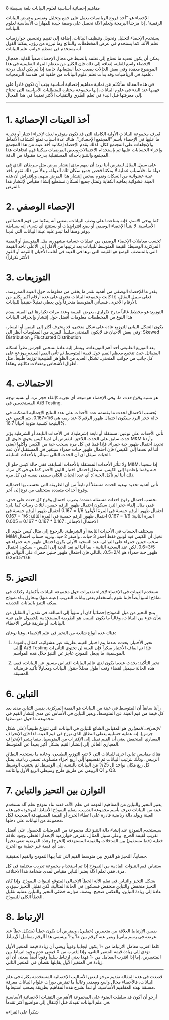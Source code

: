 8 مفاهيم إحصائية أساسية لعلوم البيانات
بلغة بسيطة

الإحصاء هو "أحد فروع الرياضيات يعمل على جمع وتحليل وتفسير وعرض البيانات الرقمية". إذا مزجنا البرمجة وتعلم الآلة نحصل على وصفة جيدة للمهارات الأساسية لعلوم البيانات.

يستخدم الإحصاء لتحليل وتحويل وتنظيف البيانات، إضافة إلى تقييم وتحسين خوارزميات تعلم الآلة، كما يستخدم في عرض المخططات والنتائج وما تبرزه من رؤى، يمكننا القول أنه يستخدم في معظم جوانب علم البيانات

يمكن أن يكون تحديد ما تحتاج إلى تعلمه بالضبط في مجال الإحصاء صعباً للغاية، فمجال الإحصاء واسع للغاية، إضافة إلى ذلك فإن الكثير من معظم المواد التعليمية في هذا الموضوع معقدة وفي بعض الحالات يصعب جداً استيعابها، خاصة إذا لم يكن لديك درجة علمية في الرياضيات وقد بدأت تعلم علوم البيانات من خلفية في هندسة البرمجيات.

في هذه المقالة سأتكلم عن ثمانية مفاهيم إحصائية أساسية يجب أن تكون قادراً على فهمها عند البدء في علوم البيانات، إنها مجموعة مختارة للمتطلبات الأساسية التي تحتاج إلى معرفتها قبل البدء في تعلم الطرق والتقنيات الأكثر تعقيداً في هذا المجال.

---

# 1. أخذ العينات الإحصائية
تُعرف مجموعة البيانات الأولية الكاملة التي قد تكون متوفرة لديك لإجراء اختبار أو تجربة ما عليها في الإحصاء بأسم "المجتمع الإحصائي". هناك عدة اسباب تمنع اكتشاف الأنماط والإتجاهات على المجتمع ككل، لذلك يقدم الإحصاء إمكانية أخذ عينة من هذا المجتمع وإجراء الحسابات عليها ثم بإستخدام الاحتمالات وبعض الفرضيات يمكننا فهم اتجاهات هذا المجتمع والتنبؤ بأحداثه المستقبلية بدرجة مقبولة من الدقة.

على سبيل المثال لنفترض أننا نريد أن نفهم مدى إنتشار مرض مثل سرطان الثدي في دولة ما، فلأسباب عملية لا يمكننا فحص جميع سكان تلك الدولة، وبدلاً من ذلك نقوم بأخذ عينة عشوائية من السكان ونقوم بفحص إنتشار هذا المرض بينهم، وبإفتراض أن هذه العينة عشوائية بمافيه الكفاية وتمثل جميع السكان نستطيع إنشاء مقياس لإنتشار هذا المرض.

# 2. الإحصاء الوصفي
كما يوحي الاسم، فإنه يساعدنا على وصف البيانات، بمعنى أنه يمكننا من فهم الخصائص الأساسية. لا يتنبأ الإحصاء الوصفي أو يضع افتراضيات أو يستنتج أي شيء، إنه ببساطة يوفر وصفاً لما تبدو عليه عينة البيانات التي لدينا.

تُحسب معاملات الإحصاء الوصفي من عمليات حسابية مشهورة، مثل
المتوسط أو القيمة المركزية
الوسيط: القيمة المتوسط للبيانات بعد ترتيبها من الأقل إلى الأعلى نأخذ القيمة التي بالمنتصف
الوضع هو القيمة التي نرها في العينة في أغلب الأحيان (القيمة أو القيم الأكثر تكراراً)

# 3. التوزيعات
بقدر ما للإحصاء الوصفي من أهمية بقدر ما يخفي من معلومات حول العينة المدروسة، فعلى سبيل المثال، إذا كانت مجموعة البيانات تحتوي على عدة أرقام أكبر بكثير من الأرقام الأخرى، فسيأتي المتوسط منحرفاً ولن يعطي تمثيلاً حقيقياً للبيانات.

التوزيع: هو مخطط غالباً مدرج تكراري، يعرض القيمة وعدد مرات تكرارها في العينة. يقدم هذا النوع من المخططات معلومات أفضل حول إنتشار وإنحراف البيانات

يكون الشكل البياني للتوزيع عادة على شكل منحنى، قد ينحرف أكثر إلى اليمين أو اليسار، وفي بعض الأحيان قد لايكون المنحنى سلساً. للمزيد من المعلومات أنظر الى:
Skewed Distribution و
Fluctuated Distribution

يعد التوزيع الطبيعي أحد أهم التوزيعات، ويشار إليه عادة بمنحنى الجرس نظراً لشكله المتماثل حيث تتجمع معظم القيم حول قيمة المتوسط ثم تأتي القيم البعيدة موزعة على كل جانب من جوانب المنحنى. تشكل العديد من الظواهر الطبيعية توزيعاً طبيعاً، مثل أطوال الأشخاص ومعدلات ذكائهم وهكذا.

# 4. الاحتمالات
هو نسبة وقوع *حدث* ما، وفي الإحصاء هو *نتيجة* أي تجربة كإلقاء حجر نرد، أو نسبة توجه المستخدمين في A/B Testing.

يُحسب الاحتمال لحدث ما بقسمة عدد الأحداث على عدد النتائج الإجمالية الممكنة. في حالة حجر النرد سيكون احتمال ظهور الرقم 3 عند رميه هي 1/6=0.167، يتم التعبير عن النتيجة كنسبة مئوية احياناً 16.7%.

تأتي الأحداث على نوعين: مستقلة أو تابعة (شرطية)، في الأحداث التابعة أو الشرطية يؤثر حدث سابق على الحدث اللاحق. لنفترض أن لدينا كيس يحوي حلوى ال M&M وأردنا تحديد احتمال ظهور حبة حمراء. فإذا قمنا في كل مرة بسحب حبة من الكيس وأكلها (يعني أننا لم نعدها إلى الكيس) فإن احتمال ظهور حبات حمراء سيتغير في المستقبل لأن عدد الحبات سيقل أي أن الحدث التالي سيتأثر بالأحداث السابقة.

ولا تتأثر الأحداث المستقلة بالأحداث السابقة، ففي حالة كيس حلو ال M&M، إذا سحبنا حبة وقمنا بإعادتها إلى الكيس، سيظل احتمال اختيار اللون الأحمر كما هو في كل مرة. ذلك أننا لم نأكل الحبة ); أي عدد الحبات الكلي سيبقى نفسه في كل مرة.

تأتي أهمية تحديد نوعية الحدث مستقلاً أم تابعاً من أن الطريقة التي نحسب بها احتمالية وقوع أحداث متعددة ستختلف من نوع إلى آخر.

نحسب احتمال وقوع احداث مستقلة متعددة بضرب احتمال وقوع كل حدث على حدى. ففي مثال إلقاء حجر النرد سيكون احتمال ظهور الرقم خمس، لثلاث رميات كما يلي: 
احتمال ظهور الرقم خمسة في المرة الأولى: 1/6 = 0.167
احتمال ظهور الرقم خمسة في المرة الثانية: 1/6 = 0.167
احتمال ظهور الرقم خمسة في المرة الثالثة: 1/6 = 0.167
الاحتمال الاجمالي: 0.167 * 0.167 * 0.167 ≈ 0.005

سيختلف الحساب في الأحداث التابعة أو الشرطية. بالرجوع إلى مثال كيس حلوى ال M&M تخيل أن الكيس فيه لونين فقط أحمر 3 حبات، وأصفر 2 حبة، ونريد حساب احتمال سحب حبتين حمراء على التوالي. عند السحبة الأولى يكون احتمال ظهور حبة حمراء هو 3/5=0.6، لكن عند السحبة الثانية - بما أننا لم نعد الحبة إلى الكيس - سيكون احتمال ظهور حبة حمراء هو 2/4=0.5، بالتالي فإن احتمال ظهور حبتين حمراء على التوالي هو 0.6*0.5=0.3

# 5. التحيز
تستخدم العينات في الإحصاء لإجراء تقديرات حول مجموعة البيانات بأكملها، وكذلك في نماذج التنبؤ أيضاً فإننا نقوم بأستخدام بعض بيانات التدريب (عينة منها) ونحاول بناء نموذج يمكنه التنبؤ بالبيانات الجديدة.

ينتج التحيز من ميل النموذج إحصائياً كان أو تنبؤياً إلى المبالغة في تقدير أو التقليل من شأن جزء من البيانات، وغالباً ما يكون السبب هو الطريقة المستخدمة للحصول على عينة البيانات، أو طريقة قياس الأخطاء. 

هناك عدة أنواع شائعة من التحيز في علم الإحصاء، وهنا نوعان:
1. تحيز الأختيار: يحدث عندما يتم اختيار العينة بطريقة غير عشوائية، كمثال بالعودة إلى ِA/B Testing فإذا تم ايقاف الأختبار مبكراً فإن العينة لن تحتوي التأثيرات الموسمية، ما يجعل النموذج عاجز عن التنبؤ خلال هذه المواسم.

2. تحيز التأكيد: يحدث عندما يكون لدى عالم البيانات افتراض مسبق عن البيانات، ففي هذه الحالة سيميل لقضاء وقت أطول محللاً حقول البيانات ومحاولاً تأكيد فرضياته المسبقة.

# 6. التباين
رأينا سابقاً أن المتوسط في عينة من البيانات هو القيمة المركزية. يقيس التباين مدى بعد كل قيمة من قيم العينة عن المتوسط، ويعبر التباين في الأساس عن مدى إنتشار القيم في مجموعة ما حول متوسطها.

*الإنحراف المعياري* هو المقياس الشائع للتباين في البيانات التي تتوزع طبيعياً (على شكل جرس). إنه عملية حسابية يعطي النطاق الذي توزع في قيم العينة. لذا فإن الإنحراف المعياري المنخفض يعني أن القيم تميل إلى الإقتراب من المتوسط، بينما يشير الإنحراف المعياري العالي إلى إنتشار القيم بشكل أكبر بعيداً عن المتوسط.

هناك مقاييس تباين اخرى للبيانات التي لا تتبع التوزيع الطبيعي، وعادة ما يستخدم النطاق الربيعي، وذلك بترتيب البيانات ثم تقسيمها إلى أربع أجزاء متساوية، تسمى رباعية، يمثل كل ربع مكان تواجد ال 25% من البيانات بالنسبة إلى الوسيط. ثم يحسب الوسيط الربيعي عن طريق طرح وسيطي الربع الأول والثالث Q1 و Q3.

# 7. التوازن بين التحيز والتباين
يعتبر التحيز والتباين من المفاهيم المهمة في تعلم الآلة، فعند بناء نموذج تعلم آلة نستخدم عينة من البيانات تعرف بأسم مجموعة التدريب. يتعلم النموذج الأنماط الموجودة في هذه العينة ويولد دالة رياضية قادرة على اعطاء الخرج أو القيمة المستهدفة الصحيحة لكل مجموعة من البيانات على دخلها.

سيستخدم النموذج عند إنشاء دالة التنبؤ تلك مجموعة من الفرضيات للحصول على أفضل تقريب لقيمة الخرج. وعلى سبيل المثال، تفترض خوارزمية الإنحدار الخطي وجود علاقة خطية (خط مستقيم) بين المدخلات والقيمة المستهدفة (الخرج) وهذه الفرضية تعني تحيزاً ضد أي قيمة غير خطية مع الخرج.

حسابياً، التحيز هو الفرق بين متوسط القيم التي تنبأ بيها النموذج والقيم الحقيقية.

ستتباين قيم التنبؤات القادمة من النموذج إذا تم استخدام مجموعة تدريب مختلفة في كل مرة. ففي تعلم الآلة يعتبر التباين مقياس لمدى ضخامة هذا الاختلاف.

يشكل التحيز والتباين في تعلم الآلة الخطأ الإجمالي المتوقع لتنبؤات النموذج. وإذا كان التحيز منخفض والتباين منخفض فسنكون في الحالة المثالية، لكن تقليل التحيز سيؤدي عادة إلى زيادة التباين، والعكس صحيح. وتصف موازنة خطئي التحيز والتباين عملية تقليل الخطأ الكلي للنموذج.

# 8. الإرتباط
يقيس الإرتباط العلاقة بين متغييرين (حقلين)، ويفترض أن يكون خطياً (يشكل خطاً عند عرضه في رسم بياني) ويعبر عنه كرقم بين +1 و-1 ويسمى هذا الرقم بمعامل الإرتباط.

كلما اقترب معامل الارتباط من +1 يكون ايجابيا وقوياً ويعني أن زيادة قيمة المتغير الأول تؤدي إلى زيادة قيمة المتغير الثاني، وإذا إقترب من 0 فيعني عدم وجود اترباط بين المتغييرين، إما إذا اقترب المعامل من -1 فهذا يعني ارتباط سلبياً وقوياً أيضاً بمعنى أن أي زيادة في المتغير الأول يقابلها نقصان في المتغير الثاني.

---

قصدت في هذه المقالة تقديم موجز لبعض الأساليب الإحصائية المستخدمة بكثرة في علم البيانات، فالأحصاء مجال واسع ومعقد، وغالباً ما تفترض دورات علوام البيانات معرفة مسبقة بهذه المفاهيم الأساسية، أو تبدأ بشرح هذه المفاهيم بطريقة يصعب استيعابها.

أرجو أن أكون قد سلطت الضوء على المجموعة الأهم من التقنيات الاحصائية الأساسية في علم البيانات تفيدك قبل الإنتقال إلى مواضيع أكثر تقدماً.

شكراً على القراءة